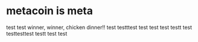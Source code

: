 # metacoin is meta

test
test
winner, winner, chicken dinner!!
test
testttest
test
test
test
testt
test
testtesttest
testt
test
test
